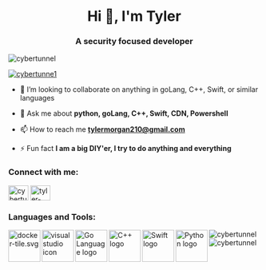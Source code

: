 <h1 align="center">Hi 👋, I'm Tyler</h1>
<h3 align="center">A security focused developer</h3>

<p align="left"> <img src="https://komarev.com/ghpvc/?username=cybertunnel&label=Profile%20views&color=0e75b6&style=flat" alt="cybertunnel" /> </p>
<p align="left"> <a href="https://twitter.com/cybertunne1" target="blank"><img src="https://img.shields.io/twitter/follow/cybertunne1?logo=twitter&style=for-the-badge" alt="cybertunne1" /></a> </p>

- 👯 I’m looking to collaborate on anything in goLang, C++, Swift, or similar languages

- 💬 Ask me about **python, goLang, C++, Swift, CDN, Powershell**

- 📫 How to reach me **tylermorgan210@gmail.com**

- ⚡ Fun fact **I am a big DIY'er, I try to do anything and everything**

<h3 align="left">Connect with me:</h3>
<p align="left">
<a href="https://twitter.com/cybertunne1" target="blank"><img align="center" src="https://cdn.jsdelivr.net/npm/simple-icons@3.0.1/icons/twitter.svg" alt="cybertunne1" height="30" width="40" /></a>
<a href="https://linkedin.com/in/tyler-morgan" target="blank"><img align="center" src="https://cdn.jsdelivr.net/npm/simple-icons@3.0.1/icons/linkedin.svg" alt="tyler-morgan" height="30" width="40" /></a>
</p>

<h3 align="left">Languages and Tools:</h3>
<p style="display: block; width: 100%;">
    <img align="left" height=64 width=64 src="https://www.vectorlogo.zone/logos/docker/docker-tile.svg" alt="docker-tile.svg" />
    <img align="left" height=64 width=64 src="https://www.vectorlogo.zone/logos/visualstudio_code/visualstudio_code-icon.svg" alt="visual studio icon" />
    <img align="left" height=64 width=64 src="https://www.vectorlogo.zone/logos/golang/golang-official.svg" alt="Go Language logo" />
    <img align="left" height=64 width=64 src="https://cdn.worldvectorlogo.com/logos/c.svg" alt="C++ logo" />
    <img align="left" height=64 width=64 src="https://www.vectorlogo.zone/logos/swift/swift-vertical.svg" alt="Swift logo" />
    <img align="left" height=64 width=64 src="https://www.vectorlogo.zone/logos/python/python-vertical.svg" alt="Python logo" />
</p>

<p><img align="left" src="https://github-readme-stats.vercel.app/api/top-langs?username=cybertunnel&show_icons=true&locale=en&layout=compact" alt="cybertunnel" /></p>

<p>&nbsp;<img align="center" src="https://github-readme-stats.vercel.app/api?username=cybertunnel&show_icons=true&locale=en" alt="cybertunnel" /></p>
